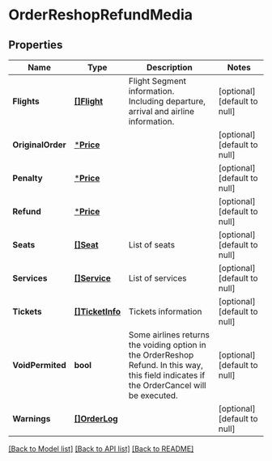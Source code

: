 # OrderReshopRefundMedia

## Properties
Name | Type | Description | Notes
------------ | ------------- | ------------- | -------------
**Flights** | [**[]Flight**](Flight.md) | Flight Segment information. Including departure, arrival and airline information. | [optional] [default to null]
**OriginalOrder** | [***Price**](Price.md) |  | [optional] [default to null]
**Penalty** | [***Price**](Price.md) |  | [optional] [default to null]
**Refund** | [***Price**](Price.md) |  | [optional] [default to null]
**Seats** | [**[]Seat**](Seat.md) | List of seats | [optional] [default to null]
**Services** | [**[]Service**](Service.md) | List of services | [optional] [default to null]
**Tickets** | [**[]TicketInfo**](TicketInfo.md) | Tickets information | [optional] [default to null]
**VoidPermited** | **bool** | Some airlines returns the voiding option in the OrderReshop Refund. In this way, this field indicates if the OrderCancel will be executed. | [optional] [default to null]
**Warnings** | [**[]OrderLog**](OrderLog.md) |  | [optional] [default to null]

[[Back to Model list]](../README.md#documentation-for-models) [[Back to API list]](../README.md#documentation-for-api-endpoints) [[Back to README]](../README.md)


